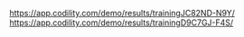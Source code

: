 https://app.codility.com/demo/results/trainingJC82ND-N9Y/
https://app.codility.com/demo/results/trainingD9C7GJ-F4S/
